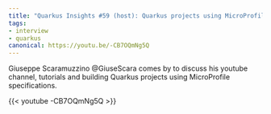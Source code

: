 ```yaml
---
title: "Quarkus Insights #59 (host): Quarkus projects using MicroProfile specs with Giuseppe"
tags:
- interview
- quarkus
canonical: https://youtu.be/-CB7OQmNg5Q
---
```


Giuseppe Scaramuzzino @GiuseScara comes by to discuss his youtube channel, tutorials and building Quarkus projects using MicroProfile specifications.

{{< youtube -CB7OQmNg5Q >}}